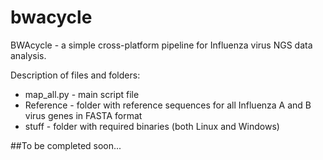 # bwacycle
BWAcycle - a simple cross-platform pipeline for Influenza virus NGS data analysis. 

Description of files and folders:
 - map_all.py - main script file
 - Reference - folder with reference sequences for all Influenza A and B virus genes in FASTA format
 - stuff - folder with required binaries (both Linux and Windows)
 
 ##To be completed soon...
